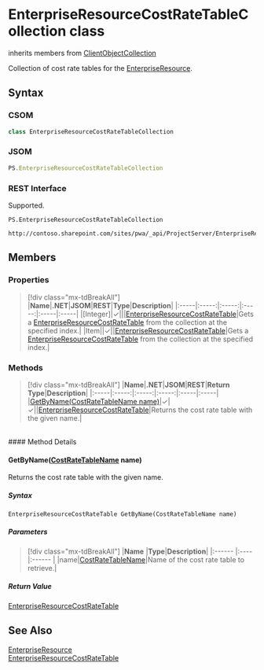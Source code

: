 [comment]: # (Name:EnterpriseResourceCostRateTableCollection)
[comment]: # (Name:Microsoft.ProjectServer.EnterpriseResourceCostRateTableCollection)
[comment]: # (Type:class)
[comment]: # (Status:Verified)

# <a name="name"></a>EnterpriseResourceCostRateTableCollection class

inherits members from [ClientObjectCollection<EnterpriseResourceCostRateTable>](https://msdn.microsoft.com/EN-US/library/ee539303)<br/>

<a name="description"></a>Collection of cost rate tables for the [EnterpriseResource](EnterpriseResource.md).

## <a name="syntax"></a>Syntax

### CSOM

```cs
class EnterpriseResourceCostRateTableCollection 
```
### JSOM

```javascript
PS.EnterpriseResourceCostRateTableCollection
```
### REST Interface

Supported.

```
PS.EnterpriseResourceCostRateTableCollection

http://contoso.sharepoint.com/sites/pwa/_api/ProjectServer/EnterpriseResources('{resourceId}')/CostRateTables
```

## <a name="members"></a>Members

### <a name="properties"></a>Properties
> [!div class="mx-tdBreakAll"]
|**Name**|**.NET**|**JSOM**|**REST**|**Type**|**Description**|
|:-----|:-----:|:-----:|:-----:|:-----|:-----|
|<a name="[Integer]"></a>[Integer]|&#x2713;|||[EnterpriseResourceCostRateTable](EnterpriseResourceCostRateTable.md)|Gets a [EnterpriseResourceCostRateTable](EnterpriseResourceCostRateTable.md) from the collection at the specified index.|
|<a name="Item"></a>Item||&#x2713;||[EnterpriseResourceCostRateTable](EnterpriseResourceCostRateTable.md)|Gets a [EnterpriseResourceCostRateTable](EnterpriseResourceCostRateTable.md) from the collection at the specified index.|

### <a name="methods"></a>Methods
> [!div class="mx-tdBreakAll"]
|**Name**|**.NET**|**JSOM**|**REST**|**Return Type**|**Description**|
|:-----|:-----:|:-----:|:-----:|:-----|:-----|
|[GetByName(CostRateTableName name)](#GetByName_[CostRateTableName]_CostRateTableName.md__name_)|&#x2713;|&#x2713;||[EnterpriseResourceCostRateTable](EnterpriseResourceCostRateTable.md)|Returns the cost rate table with the given name.|

<br/>
#### Method Details

#### <a name="GetByName_[CostRateTableName]_CostRateTableName.md__name_"></a>GetByName([CostRateTableName](CostRateTableName.md) name)

Returns the cost rate table with the given name. 

##### Syntax

```
EnterpriseResourceCostRateTable GetByName(CostRateTableName name)
```

##### Parameters
> [!div class="mx-tdBreakAll"]
|**Name** |**Type**|**Description**|
|:------ |:----|:------ |
|name|[CostRateTableName](CostRateTableName.md)|Name of the cost rate table to retrieve.|

##### Return Value

[EnterpriseResourceCostRateTable](EnterpriseResourceCostRateTable.md)

## <a name="seeAlso"></a>See Also

[EnterpriseResource](EnterpriseResource.md)<br/>
[EnterpriseResourceCostRateTable](EnterpriseResourceCostRateTable.md)<br/>
